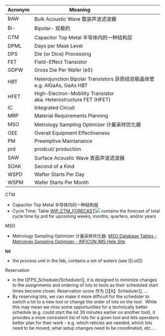 
|Acronym| Meaning                            |
|-------|------------------------------------|
|BAW    | Bulk Acoustic Wave 散装声波滤波器   |
|Bi-    | Bipolar- 双极的                    |
|CTM    | Capacitor Top Metal 半导体内的一种结构层|
|DPML   | Days per Mask Level                |
|DPS    | Die (or Dice) Processing           |
|FET    | Field-Effect Transistor            |
|GDPW   | Gross Die Per Wafer (e5)           |
|HBT    | Heterojunction Bipolar Transistors 异质结双极晶体管   <br> e.g. AlGaAs, GaAs HBT                   |
|HFET   | High-Electron-Mobility Transistor <br> aka. Heterostructure FET (HFET)
|IC     | Integrated Circuit                 |
|MRP    | Material Requirements Planning     |
|MSO    | Metrology Sampling Optimizer 计量采样优化器| 
|OEE    | Overall Equipment Effectiveness    |
|PM     | Preemptive Maintanance             |
|prd    | prodcut/ production                |
|SAW    | Surface Acoustic Wave 表面声波滤波器|
|SOAK   | Second of a Kind                   |
|WSPD   | Wafter Starts Per Day              |
|WSPM   | Wafer Starts Per Month             |


CTM
- Capacitor Top Metal 半导体内的一种结构层
- Cycle Time: Table [WIP_CTM_FORECAST![](https://help.inficonims.com/images/icons/linkext7.gif)](https://help.inficonims.com/display/SCHEMAS/TABLES?run_1=run&run_1_tablename=WIP_CTM_FORECAST&run_2=run&run_2_tablename=WIP_CTM_FORECAST) contains the forecast of total cycle time by prd for upcoming weeks, months, quarters, and/or years

MSO
- Metrology Sampling Optimizer 计量采样优化器: [MSO Database Tables - Metrology Sampling Optimizer - INFICON IMS Help Site](https://help.inficonims.com/display/MSO/MSO+Database+Tables)

**lot**
- the process unit in the fab, contains a set of waters (see [[Lot]])

Reservation
- in the [[FPS_Scheduler/Scheduler]], it is designed to minimize changes to the assignments and ordering of lots to tools as their scheduled start times become closer.  Reservation score 作为 [[【A】Scheduler]], ...
- By reserving lots, we can make it more difficult for the scheduler to switch a lot to a new tool or change the order of lots on the tool.  While this may mean we miss some opportunities for a technically better schedule (e.g. could start the lot 30 minutes earlier on another tool), it provides a more consistent list of lots for a given tool and lets operators better plan for their work - e.g. which reticles are needed, which lots need to be moved, what setup changes need to be coordinated, etc....
